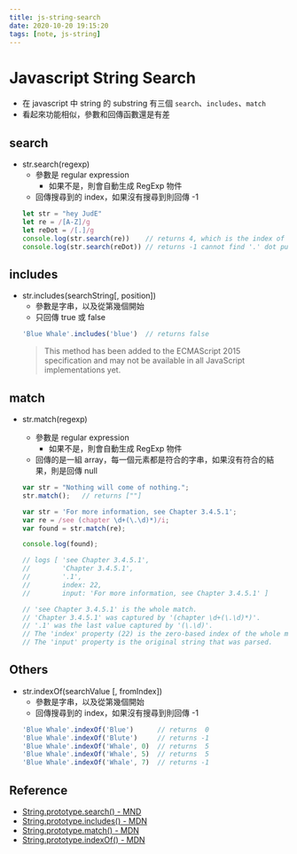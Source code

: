 ```yaml
---
title: js-string-search
date: 2020-10-20 19:15:20
tags: [note, js-string]
---
```


# Javascript String Search
- 在 javascript 中 string 的 substring 有三個 `search`、`includes`、`match`
- 看起來功能相似，參數和回傳函數還是有差

## search
- str.search(regexp)
    - 參數是 regular expression
        - 如果不是，則會自動生成 RegExp 物件
    - 回傳搜尋到的 index，如果沒有搜尋到則回傳 -1
    ```javascript
    let str = "hey JudE"
    let re = /[A-Z]/g
    let reDot = /[.]/g
    console.log(str.search(re))    // returns 4, which is the index of the first capital letter "J"
    console.log(str.search(reDot)) // returns -1 cannot find '.' dot punctuation
    ```

## includes
- str.includes(searchString[, position])
    - 參數是字串，以及從第幾個開始
    - 只回傳 true 或 false
    ```javascript
    'Blue Whale'.includes('blue')  // returns false
    ```
    > This method has been added to the ECMAScript 2015 specification and may not be available in all JavaScript implementations yet.
## match
- str.match(regexp)
    - 參數是 regular expression
        - 如果不是，則會自動生成 RegExp 物件
    - 回傳的是一組 array，每一個元素都是符合的字串，如果沒有符合的結果，則是回傳 null

    ```javascript
    var str = "Nothing will come of nothing.";
    str.match();   // returns [""]

    var str = 'For more information, see Chapter 3.4.5.1';
    var re = /see (chapter \d+(\.\d)*)/i;
    var found = str.match(re);

    console.log(found);

    // logs [ 'see Chapter 3.4.5.1',
    //        'Chapter 3.4.5.1',
    //        '.1',
    //        index: 22,
    //        input: 'For more information, see Chapter 3.4.5.1' ]

    // 'see Chapter 3.4.5.1' is the whole match.
    // 'Chapter 3.4.5.1' was captured by '(chapter \d+(\.\d)*)'.
    // '.1' was the last value captured by '(\.\d)'.
    // The 'index' property (22) is the zero-based index of the whole match.
    // The 'input' property is the original string that was parsed.
    ```


## Others
- str.indexOf(searchValue [, fromIndex])
    - 參數是字串，以及從第幾個開始
    - 回傳搜尋到的 index，如果沒有搜尋到則回傳 -1
    ```javascript
    'Blue Whale'.indexOf('Blue')      // returns  0
    'Blue Whale'.indexOf('Blute')     // returns -1
    'Blue Whale'.indexOf('Whale', 0)  // returns  5
    'Blue Whale'.indexOf('Whale', 5)  // returns  5
    'Blue Whale'.indexOf('Whale', 7)  // returns -1
    ```

## Reference
- [String.prototype.search() - MND](https://developer.mozilla.org/en-US/docs/Web/JavaScript/Reference/Global_Objects/String/search)
- [String.prototype.includes() - MDN](https://developer.mozilla.org/en-US/docs/Web/JavaScript/Reference/Global_Objects/String/includes)
- [String.prototype.match() - MDN](https://developer.mozilla.org/zh-TW/docs/Web/JavaScript/Reference/Global_Objects/String/match)
- [String.prototype.indexOf() - MDN](https://developer.mozilla.org/en-US/docs/Web/JavaScript/Reference/Global_Objects/String/indexOf)
